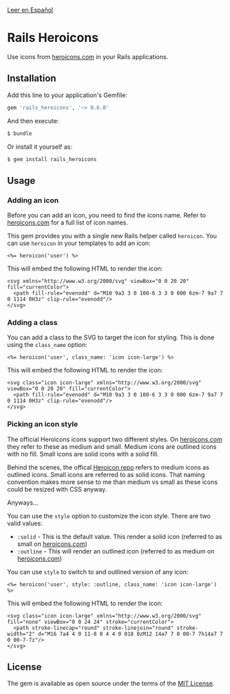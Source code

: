 [Leer en Español](README-spanish.md)

# Rails Heroicons
Use icons from [heroicons.com](https://heroicons.com) in your Rails applications.

## Installation
Add this line to your application's Gemfile:

```ruby
gem 'rails_heroicons', '~> 0.6.0'
```

And then execute:
```bash
$ bundle
```

Or install it yourself as:
```bash
$ gem install rails_heroicons
```

## Usage

### Adding an icon

Before you can add an icon, you need to find the icons name. Refer to [heroicons.com](https://heroicons.com) for a full list of icon names.

This gem provides you with a single new Rails helper called `heroicon`. You can use `heroicon` in your templates to add an icon:

```erb
<%= heroicon('user') %>
```

This will embed the following HTML to render the icon:

```erb
<svg xmlns="http://www.w3.org/2000/svg" viewBox="0 0 20 20" fill="currentColor">
  <path fill-rule="evenodd" d="M10 9a3 3 0 100-6 3 3 0 000 6zm-7 9a7 7 0 1114 0H3z" clip-rule="evenodd"/>
</svg>
```

### Adding a class

You can add a class to the SVG to target the icon for styling. This is done using the `class_name` option:

```erb
<%= heroicon('user', class_name: 'icon icon-large') %>
```

This will embed the following HTML to render the icon:

```erb
<svg class="icon icon-large" xmlns="http://www.w3.org/2000/svg" viewBox="0 0 20 20" fill="currentColor">
  <path fill-rule="evenodd" d="M10 9a3 3 0 100-6 3 3 0 000 6zm-7 9a7 7 0 1114 0H3z" clip-rule="evenodd"/>
</svg>
```

### Picking an icon style

The official Heroicons icons support two different styles. On [heroicons.com](https://heroicons.com) they refer to these as medium and small. Medium icons are outlined icons with no fill. Small icons are solid icons with a solid fill. 

Behind the scenes, the offical [Heroicon repo](https://github.com/tailwindlabs/heroicons) refers to medium icons as outlined icons. Small icons are referred to as solid icons. That naming convention makes more sense to me than medium vs small as these icons could be resized with CSS anyway. 

Anyways...

You can use the `style` option to customize the icon style. There are two valid values:

* `:solid` - This is the default value. This render a solid icon (referred to as small on [heroicons.com](https://heroicons.com))
* `:outline` - This will render an outlined icon (referred to as medium on  [heroicons.com](https://heroicons.com))

You can use `style` to switch to and outlined version of any icon:

```erb
<%= heroicon('user', style: :outline, class_name: 'icon icon-large') %>
```

This will embed the following HTML to render the icon:

```erb
<svg class="icon icon-large" xmlns="http://www.w3.org/2000/svg" fill="none" viewBox="0 0 24 24" stroke="currentColor">
  <path stroke-linecap="round" stroke-linejoin="round" stroke-width="2" d="M16 7a4 4 0 11-8 0 4 4 0 018 0zM12 14a7 7 0 00-7 7h14a7 7 0 00-7-7z"/>
</svg>

```

## License
The gem is available as open source under the terms of the [MIT License](https://opensource.org/licenses/MIT).
